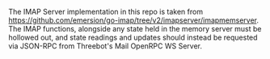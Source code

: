 The IMAP Server implementation in this repo is taken from https://github.com/emersion/go-imap/tree/v2/imapserver/imapmemserver. The IMAP functions, alongside any state held in the memory server must be hollowed out, and state readings and updates should instead be requested via JSON-RPC from Threebot's Mail OpenRPC WS Server.